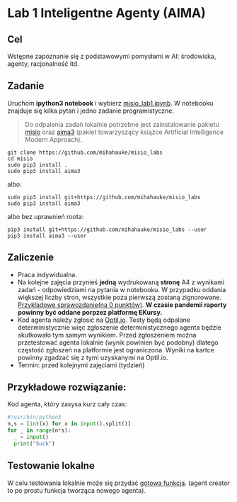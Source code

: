 # Lab 1 Inteligentne Agenty (AIMA)

## Cel
Wstępne zapoznanie się z podstawowymi pomysłami w AI: środowiska, agenty, racjonalność itd.

## Zadanie
Uruchom **ipython3 notebook** i wybierz [misio_lab1.ipynb](misio_lab1.ipynb). W notebooku znajduje się kilka pytań i jedno zadanie programistyczne.

> Do odpalenia zadań lokalnie potrzebne jest zainstalowanie pakietu [misio](../misio) oraz [aima3](https://github.com/Calysto/aima3) (pakiet towarzyszący książce Artificial Intelligence Modern Approach).

```
git clone https://github.com/mihahauke/misio_labs
cd misio
sudo pip3 install .
sudo pip3 install aima3
```
albo:
```
sudo pip3 install git+https://github.com/mihahauke/misio_labs
sudo pip3 install aima3
```
albo bez uprawnień roota:
```
pip3 install git+https://github.com/mihahauke/misio_labs --user 
pip3 install aima3 --user
```


## Zaliczenie
* Praca indywidualna.
* Na kolejne zajęcia przynieś **jedną** wydrukowaną **stronę** A4 z wynikami zadań - odpowiedziami na pytania w notebooku. W przypadku oddania większej liczby stron, wszystkie poza pierwszą zostaną zignorowane. [Przykładowe sprawozdanie(na 0 punktów)](report/aima_sample_report.pdf). **W czasie pandemii raporty powinny być oddane porpzez platformę EKursy.**
* Kod agenta należy zgłosić na [Optil.io](https://www.optil.io/optilion/problem/3161). Testy będą odpalane deterministycznie więc zgłoszenie deterministycznego agenta będzie skutkowało tym samym wynikiem. Przed zgłoszeniem można przetestować agenta lokalnie (wynik powinien być podobny) dlatego częstość zgłoszeń na platformie jest ograniczona. Wyniki na kartce powinny zgadzać się z tymi uzyskanymi na Optil.io.
* Termin: przed kolejnymi zajęciami (tydzień)

## Przykładowe rozwiązanie:
Kod agenta, który zasysa kurz cały czas:

```python
#!usr/bin/python3
n,s = [int(x) for x in input().split()]
for _ in range(n*s):
  _ = input()
  print("Suck")

```

## Testowanie lokalne
W celu testowania lokalnie może się przydać [gotowa funkcja](../misio/aima/testing.py). (agent creator to po prostu funkcja tworząca nowego agenta).
